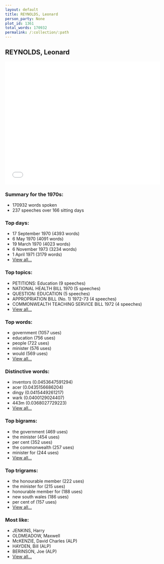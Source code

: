 ```yaml
---
layout: default
title: REYNOLDS, Leonard
person_party: None
plot_id: 1361
total_words: 170932
permalink: /:collection/:path
---
```


## REYNOLDS, Leonard

<iframe width="100%" height="400" frameborder="0" scrolling="no" src="//plot.ly/~wragge/1361.embed"></iframe>


### Summary for the 1970s:

* 170932 words spoken
* 237 speeches over 166 sitting days


### Top days:

* 17 September 1970 (4393 words)
* 6 May 1970 (4091 words)
* 19 March 1970 (4023 words)
* 6 November 1973 (3234 words)
* 1 April 1971 (3179 words)
* [View all...](days/)


### Top topics:

* PETITIONS: Education (9 speeches)
* NATIONAL HEALTH BILL 1970 (5 speeches)
* QUESTION: EDUCATION (5 speeches)
* APPROPRIATION BILL (No. 1) 1972-73 (4 speeches)
* COMMONWEALTH TEACHING SERVICE BILL 1972 (4 speeches)
* [View all...](topics/)


### Top words:

* government (1057 uses)
* education (756 uses)
* people (722 uses)
* minister (576 uses)
* would (569 uses)
* [View all...](words/)


### Distinctive words:

* inventors (0.0453647591294)
* acer (0.0435156686204)
* dingy (0.0415449261217)
* wark (0.0400129024407)
* 443m (0.0368027729223)
* [View all...](sig_words/)


### Top bigrams:

* the government (469 uses)
* the minister (454 uses)
* per cent (352 uses)
* the commonwealth (257 uses)
* minister for (244 uses)
* [View all...](bigrams/)


### Top trigrams:

* the honourable member (222 uses)
* the minister for (215 uses)
* honourable member for (188 uses)
* new south wales (186 uses)
* per cent of (157 uses)
* [View all...](trigrams/)


### Most like:

* JENKINS, Harry 
* OLDMEADOW, Maxwell 
* McKENZIE, David Charles (ALP)
* HAYDEN, Bill (ALP)
* BERINSON, Joe (ALP)
* [View all...](similarities/)
